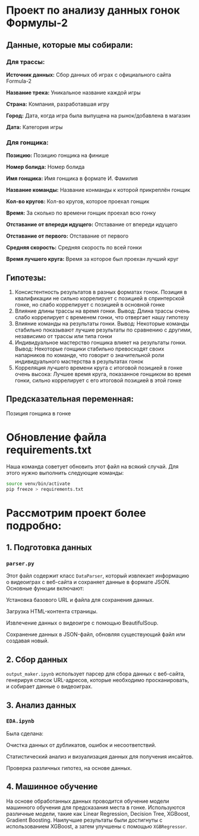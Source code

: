 # Проект по анализу данных гонок Формулы-2

## Данные, которые мы собирали:

### Для трассы:

**Источник данных:** Сбор данных об играх с официального сайта Formula-2

**Название трека:** Уникальное название каждой игры

**Страна:** Компания, разработавшая игру

**Город:** Дата, когда игра была выпущена на рынок/добавлена в магазин

**Дата:** Категория игры

### Для гонщика:

**Позицию:** Позицию гонщика на финише

**Номер болида:** Номер болида

**Имя гонщика:** Имя гонщика в формате И. Фамилия

**Название команды:** Название конманды к которой прикреплён гонщик

**Кол-во кругов:** Кол-во кругов, которое проехал гонщик

**Время:** За сколько по времени гонщик проехал всю гонку

**Отставание от впереди идущего:** Отставание от впереди идущего

**Отставание от первого:** Отставание от первого

**Средняя скорость:** Средняя скорость по всей гонки

**Время лучшего круга:** Время за которое был проехан лучший круг

## Гипотезы:

1. Консистентность результатов в разных форматах гонок. Позиция в квалификации не сильно коррелирует
   с позицией в спринтерской гонке, но слабо коррелирует с позицией в основной гонке
2. Влияние длины трассы на время гонки. Вывод: Длина трассы очень слабо коррелирует с временем
   гонки, что отвергает нашу гипотезу
3. Влияние команды на результаты гонки. Вывод: Некоторые команды стабильно показывают лучшие
   результаты по сравнению с другими, независимо от трассы или типа гонки
4. Индивидуальное мастерство гонщика влияет на результаты гонки. Вывод: Некоторые гонщики стабильно
   превосходят своих напарников по команде, что говорит о значительной роли индивидуального
   мастерства в результатах гонок
5. Корреляция лучшего времени круга с итоговой позицией в гонке очень высока: Лучшее время круга,
   показанное гонщиком во время гонки, сильно коррелирует с его итоговой позицией в этой гонке

## Предсказательная переменная:

Позиция гонщика в гонке

# Обновление файла requirements.txt

Наша команда советует обновить этот файл на всякий случай. Для этого нужно выполнить следующие
команды:

```bash
source venv/bin/activate
pip freeze > requirements.txt
```

# Рассмотрим проект более подробно:

## 1. Подготовка данных

### `parser.py`

Этот файл содержит класс `DataParser`, который извлекает информацию о видеоиграх с веб-сайта и
сохраняет данные в формате JSON. Основные функции включают:

Установка базового URL и файла для сохранения данных.

Загрузка HTML-контента страницы.

Извлечение данных о видеоигре с помощью BeautifulSoup.

Сохранение данных в JSON-файл, обновляя существующий файл или создавая новый.

## 2. Сбор данных

`output_maker.ipynb` использует парсер для сбора данных с веб-сайта, генерируя список URL-адресов,
которые необходимо просканировать, и собирает данные о видеоиграх.

## 3. Анализ данных

### `EDA.ipynb`

Была сделана:

Очистка данных от дубликатов, ошибок и несоответствий.

Статистический анализ и визуализация данных для получения инсайтов.

Проверка различных гипотез, на основе данных.

## 4. Машинное обучение

На основе обработанных данных проводится обучение модели машинного обучения для предсказания
места в гонке. Используются различные модели, такие как Linear Regression, Decision Tree, XGBoost,
Gradient Boosting. Наилучшие результаты были достигнуты с использованием XGBoost, а затем улучшены с
помощью `XGBRegressor`.
